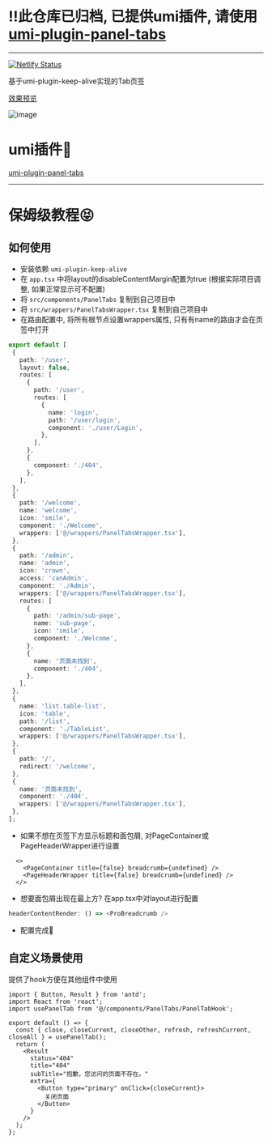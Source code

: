 # ‼️此仓库已归档, 已提供umi插件, 请使用 [umi-plugin-panel-tabs](https://github.com/fangzhengjin/umi-plugin-panel-tabs)

---

[![Netlify Status](https://api.netlify.com/api/v1/badges/10453ec4-945e-41c7-844e-4e7e6a2027b2/deploy-status)](https://app.netlify.com/sites/vibrant-leakey-d5b34a/deploys)

基于umi-plugin-keep-alive实现的Tab页签

[效果预览](https://vibrant-leakey-d5b34a.netlify.app/)

![image](https://user-images.githubusercontent.com/12680972/130057577-324e835a-4a3d-407b-948c-00cf1793387a.png)

# umi插件🎉

[umi-plugin-panel-tabs](https://github.com/fangzhengjin/umi-plugin-panel-tabs)

---

# 保姆级教程😝

## 如何使用
 - 安装依赖 `umi-plugin-keep-alive`
 - 在 `app.tsx` 中将layout的disableContentMargin配置为true (根据实际项目调整, 如果正常显示可不配置)
 - 将 `src/components/PanelTabs` 复制到自己项目中
 - 将 `src/wrappers/PanelTabsWrapper.tsx` 复制到自己项目中
 - 在路由配置中, 将所有根节点设置wrappers属性, 只有有name的路由才会在页签中打开
 ```ts
 export default [
  {
    path: '/user',
    layout: false,
    routes: [
      {
        path: '/user',
        routes: [
          {
            name: 'login',
            path: '/user/login',
            component: './user/Login',
          },
        ],
      },
      {
        component: './404',
      },
    ],
  },
  {
    path: '/welcome',
    name: 'welcome',
    icon: 'smile',
    component: './Welcome',
    wrappers: ['@/wrappers/PanelTabsWrapper.tsx'],
  },
  {
    path: '/admin',
    name: 'admin',
    icon: 'crown',
    access: 'canAdmin',
    component: './Admin',
    wrappers: ['@/wrappers/PanelTabsWrapper.tsx'],
    routes: [
      {
        path: '/admin/sub-page',
        name: 'sub-page',
        icon: 'smile',
        component: './Welcome',
      },
      {
        name: '页面未找到',
        component: './404',
      },
    ],
  },
  {
    name: 'list.table-list',
    icon: 'table',
    path: '/list',
    component: './TableList',
    wrappers: ['@/wrappers/PanelTabsWrapper.tsx'],
  },
  {
    path: '/',
    redirect: '/welcome',
  },
  {
    name: '页面未找到',
    component: './404',
    wrappers: ['@/wrappers/PanelTabsWrapper.tsx'],
  },
];
 ```
  - 如果不想在页签下方显示标题和面包屑, 对PageContainer或PageHeaderWrapper进行设置
  ```tsx
    <>
      <PageContainer title={false} breadcrumb={undefined} />
      <PageHeaderWrapper title={false} breadcrumb={undefined} />
    </>
  ```
  - 想要面包屑出现在最上方? 在app.tsx中对layout进行配置
  ```ts
  headerContentRender: () => <ProBreadcrumb />
  ```

  - 配置完成🎉

## 自定义场景使用
提供了hook方便在其他组件中使用
```tsx
import { Button, Result } from 'antd';
import React from 'react';
import usePanelTab from '@/components/PanelTabs/PanelTabHook';

export default () => {
  const { close, closeCurrent, closeOther, refresh, refreshCurrent, closeAll } = usePanelTab();
  return (
    <Result
      status="404"
      title="404"
      subTitle="抱歉，您访问的页面不存在。"
      extra={
        <Button type="primary" onClick={closeCurrent}>
          关闭页面
        </Button>
      }
    />
  );
};
```
